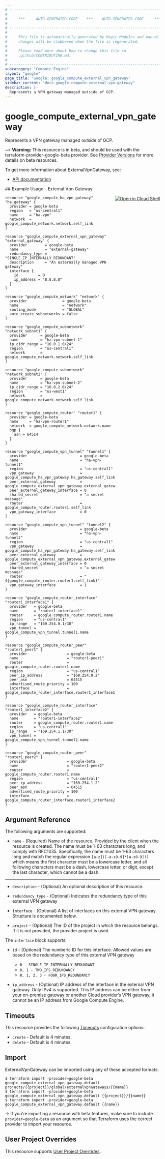 ```yaml
---
# ----------------------------------------------------------------------------
#
#     ***     AUTO GENERATED CODE    ***    AUTO GENERATED CODE     ***
#
# ----------------------------------------------------------------------------
#
#     This file is automatically generated by Magic Modules and manual
#     changes will be clobbered when the file is regenerated.
#
#     Please read more about how to change this file in
#     .github/CONTRIBUTING.md.
#
# ----------------------------------------------------------------------------
subcategory: "Compute Engine"
layout: "google"
page_title: "Google: google_compute_external_vpn_gateway"
sidebar_current: "docs-google-compute-external-vpn-gateway"
description: |-
  Represents a VPN gateway managed outside of GCP.
---
```


# google\_compute\_external\_vpn\_gateway

Represents a VPN gateway managed outside of GCP.

~> **Warning:** This resource is in beta, and should be used with the terraform-provider-google-beta provider.
See [Provider Versions](https://terraform.io/docs/providers/google/guides/provider_versions.html) for more details on beta resources.

To get more information about ExternalVpnGateway, see:

* [API documentation](https://cloud.google.com/compute/docs/reference/rest/beta/externalVpnGateways)

<div class = "oics-button" style="float: right; margin: 0 0 -15px">
  <a href="https://console.cloud.google.com/cloudshell/open?cloudshell_git_repo=https%3A%2F%2Fgithub.com%2Fterraform-google-modules%2Fdocs-examples.git&cloudshell_working_dir=external_vpn_gateway&cloudshell_image=gcr.io%2Fgraphite-cloud-shell-images%2Fterraform%3Alatest&open_in_editor=main.tf&cloudshell_print=.%2Fmotd&cloudshell_tutorial=.%2Ftutorial.md" target="_blank">
    <img alt="Open in Cloud Shell" src="//gstatic.com/cloudssh/images/open-btn.svg" style="max-height: 44px; margin: 32px auto; max-width: 100%;">
  </a>
</div>
## Example Usage - External Vpn Gateway


```hcl
resource "google_compute_ha_vpn_gateway" "ha_gateway" {
  provider = google-beta
  region   = "us-central1"
  name     = "ha-vpn"
  network  = google_compute_network.network.self_link
}

resource "google_compute_external_vpn_gateway" "external_gateway" {
  provider        = google-beta
  name            = "external-gateway"
  redundancy_type = "SINGLE_IP_INTERNALLY_REDUNDANT"
  description     = "An externally managed VPN gateway"
  interface {
    id         = 0
    ip_address = "8.8.8.8"
  }
}

resource "google_compute_network" "network" {
  provider                = google-beta
  name                    = "network"
  routing_mode            = "GLOBAL"
  auto_create_subnetworks = false
}

resource "google_compute_subnetwork" "network_subnet1" {
  provider      = google-beta
  name          = "ha-vpn-subnet-1"
  ip_cidr_range = "10.0.1.0/24"
  region        = "us-central1"
  network       = google_compute_network.network.self_link
}

resource "google_compute_subnetwork" "network_subnet2" {
  provider      = google-beta
  name          = "ha-vpn-subnet-2"
  ip_cidr_range = "10.0.2.0/24"
  region        = "us-west1"
  network       = google_compute_network.network.self_link
}

resource "google_compute_router" "router1" {
  provider = google-beta
  name     = "ha-vpn-router1"
  network  = google_compute_network.network.name
  bgp {
    asn = 64514
  }
}

resource "google_compute_vpn_tunnel" "tunnel1" {
  provider                        = google-beta
  name                            = "ha-vpn-tunnel1"
  region                          = "us-central1"
  vpn_gateway                     = google_compute_ha_vpn_gateway.ha_gateway.self_link
  peer_external_gateway           = google_compute_external_vpn_gateway.external_gateway.self_link
  peer_external_gateway_interface = 0
  shared_secret                   = "a secret message"
  router                          = google_compute_router.router1.self_link
  vpn_gateway_interface           = 0
}

resource "google_compute_vpn_tunnel" "tunnel2" {
  provider                        = google-beta
  name                            = "ha-vpn-tunnel2"
  region                          = "us-central1"
  vpn_gateway                     = google_compute_ha_vpn_gateway.ha_gateway.self_link
  peer_external_gateway           = google_compute_external_vpn_gateway.external_gateway.self_link
  peer_external_gateway_interface = 0
  shared_secret                   = "a secret message"
  router                          = " ${google_compute_router.router1.self_link}"
  vpn_gateway_interface           = 1
}

resource "google_compute_router_interface" "router1_interface1" {
  provider   = google-beta
  name       = "router1-interface1"
  router     = google_compute_router.router1.name
  region     = "us-central1"
  ip_range   = "169.254.0.1/30"
  vpn_tunnel = google_compute_vpn_tunnel.tunnel1.name
}

resource "google_compute_router_peer" "router1_peer1" {
  provider                  = google-beta
  name                      = "router1-peer1"
  router                    = google_compute_router.router1.name
  region                    = "us-central1"
  peer_ip_address           = "169.254.0.2"
  peer_asn                  = 64515
  advertised_route_priority = 100
  interface                 = google_compute_router_interface.router1_interface1.name
}

resource "google_compute_router_interface" "router1_interface2" {
  provider   = google-beta
  name       = "router1-interface2"
  router     = google_compute_router.router1.name
  region     = "us-central1"
  ip_range   = "169.254.1.1/30"
  vpn_tunnel = google_compute_vpn_tunnel.tunnel2.name
}

resource "google_compute_router_peer" "router1_peer2" {
  provider                  = google-beta
  name                      = "router1-peer2"
  router                    = google_compute_router.router1.name
  region                    = "us-central1"
  peer_ip_address           = "169.254.1.2"
  peer_asn                  = 64515
  advertised_route_priority = 100
  interface                 = google_compute_router_interface.router1_interface2.name
}
```

## Argument Reference

The following arguments are supported:


* `name` -
  (Required)
  Name of the resource. Provided by the client when the resource is
  created. The name must be 1-63 characters long, and comply with
  RFC1035.  Specifically, the name must be 1-63 characters long and
  match the regular expression `[a-z]([-a-z0-9]*[a-z0-9])?` which means
  the first character must be a lowercase letter, and all following
  characters must be a dash, lowercase letter, or digit, except the last
  character, which cannot be a dash.


- - -


* `description` -
  (Optional)
  An optional description of this resource.

* `redundancy_type` -
  (Optional)
  Indicates the redundancy type of this external VPN gateway

* `interface` -
  (Optional)
  A list of interfaces on this external VPN gateway.  Structure is documented below.

* `project` - (Optional) The ID of the project in which the resource belongs.
    If it is not provided, the provider project is used.


The `interface` block supports:

* `id` -
  (Optional)
  The numberic ID for this interface. Allowed values are based on the redundancy type
  of this external VPN gateway
  * `0 - SINGLE_IP_INTERNALLY_REDUNDANT`
  * `0, 1 - TWO_IPS_REDUNDANCY`
  * `0, 1, 2, 3 - FOUR_IPS_REDUNDANCY`

* `ip_address` -
  (Optional)
  IP address of the interface in the external VPN gateway.
  Only IPv4 is supported. This IP address can be either from
  your on-premise gateway or another Cloud provider’s VPN gateway,
  it cannot be an IP address from Google Compute Engine.


## Timeouts

This resource provides the following
[Timeouts](/docs/configuration/resources.html#timeouts) configuration options:

- `create` - Default is 4 minutes.
- `delete` - Default is 4 minutes.

## Import

ExternalVpnGateway can be imported using any of these accepted formats:

```
$ terraform import -provider=google-beta google_compute_external_vpn_gateway.default projects/{{project}}/global/externalVpnGateways/{{name}}
$ terraform import -provider=google-beta google_compute_external_vpn_gateway.default {{project}}/{{name}}
$ terraform import -provider=google-beta google_compute_external_vpn_gateway.default {{name}}
```

-> If you're importing a resource with beta features, make sure to include `-provider=google-beta`
as an argument so that Terraform uses the correct provider to import your resource.

## User Project Overrides

This resource supports [User Project Overrides](https://www.terraform.io/docs/providers/google/guides/provider_reference.html#user_project_override).
